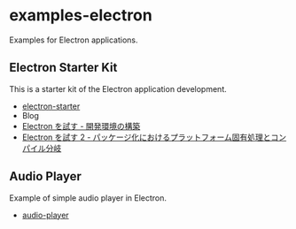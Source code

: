 # examples-electron

Examples for Electron applications.

## Electron Starter Kit

This is a starter kit of the Electron application development.

* [electron-starter](./electron-starter)
* Blog
 * [Electron を試す - 開発環境の構築](http://akabeko.me/blog/2015/09/electron/)
 * [Electron を試す 2 - パッケージ化におけるプラットフォーム固有処理とコンパイル分岐](http://akabeko.me/blog/2015/10/electron-2/)

## Audio Player

Example of simple audio player in Electron.

* [audio-player](./audio-player)